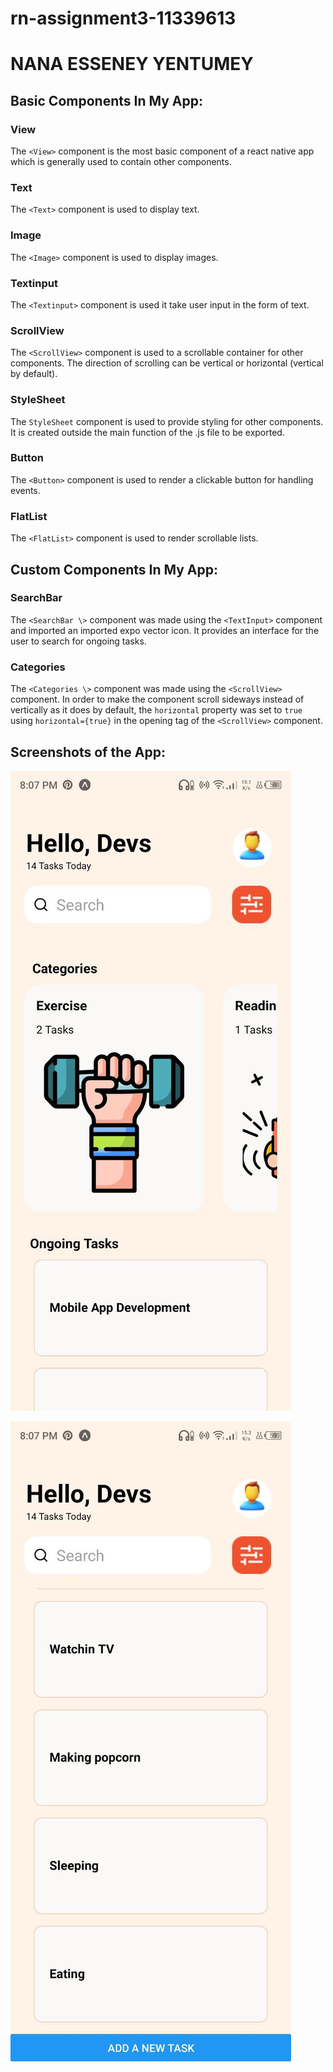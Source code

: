 # rn-assignment3-11339613

# NANA ESSENEY YENTUMEY

## Basic Components In My App:

### View

The `<View>` component is the most basic component of a react native app which is generally used to contain other components.

### Text

The `<Text>` component is used to display text.

### Image

The `<Image>` component is used to display images.

### Textinput

The `<Textinput>` component is used it take user input in the form of text.

### ScrollView

The `<ScrollView>` component is used to a scrollable container for other components. The direction of scrolling can be vertical or horizontal (vertical by default).

###  StyleSheet

The `StyleSheet` component is used to provide styling for other components. It is created outside the main function of the .js file to be exported.

### Button

The `<Button>` component is used to render a clickable button for handling events.

### FlatList

The `<FlatList>` component is used to render scrollable lists.


## Custom Components In My App:

### SearchBar

The `<SearchBar \>` component was made using the `<TextInput>` component and imported an imported expo vector icon. It provides an interface for the user to search for ongoing tasks.

### Categories

The `<Categories \>` component was made using the `<ScrollView>` component. In order to make the component scroll sideways instead of vertically as it does by default, the `horizontal` property was set to `true` using `horizontal={true}` in the opening tag of the `<ScrollView>` component.


## Screenshots of the App:

![Basic look of the app](./assets/screenshot1.jpg)


![Basic look of the app showing the button to add tasks](./assets/screenshot2.jpg)










